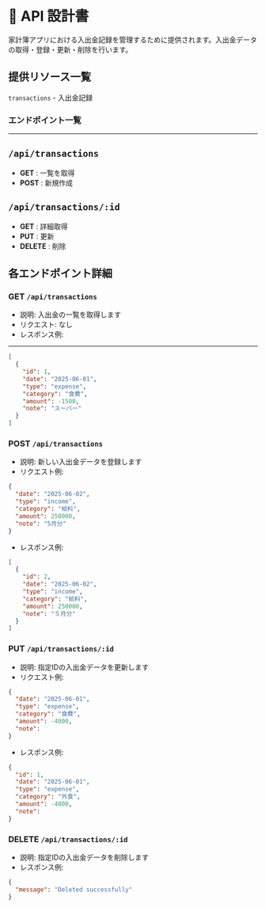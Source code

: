 # 📘 API 設計書
家計簿アプリにおける入出金記録を管理するために提供されます。入出金データの取得・登録・更新・削除を行います。


##  提供リソース一覧

`transactions` - 入出金記録

### エンドポイント一覧
---
## `/api/transactions`

- **GET** : 一覧を取得  
- **POST** : 新規作成

## `/api/transactions/:id`

- **GET** : 詳細取得  
- **PUT** : 更新  
- **DELETE** : 削除


##  各エンドポイント詳細
### GET `/api/transactions`

- 説明: 入出金の一覧を取得します
- リクエスト: なし
- レスポンス例:
---
```json
[
  {
    "id": 1,
    "date": "2025-06-01",
    "type": "expense",
    "category": "食費",
    "amount": -1500,
    "note": "スーパー"
  }
]
```


### POST `/api/transactions`
- 説明: 新しい入出金データを登録します
- リクエスト例:
```json
{
  "date": "2025-06-02",
  "type": "income",
  "category": "給料",
  "amount": 250000,
  "note": "5月分"
}
```
- レスポンス例:
```json
[
  {
    "id": 2,
    "date": "2025-06-02",
    "type": "income",
    "category": "給料",
    "amount": 250000,
    "note": "５月分"
  }
]
```
### PUT `/api/transactions/:id`
- 説明: 指定IDの入出金データを更新します
- リクエスト例:
```json
{
  "date": "2025-06-01",
  "type": "expense",
  "category": "食費",
  "amount": -4000,
  "note": 
}
```
- レスポンス例:
```json
{
  "id": 1,
  "date": "2025-06-01",
  "type": "expense",
  "category": "外食",
  "amount": -4000,
  "note":
}
```

### DELETE `/api/transactions/:id`
- 説明: 指定IDの入出金データを削除します
- レスポンス例:
```json
{
  "message": "Deleted successfully"
}
```

